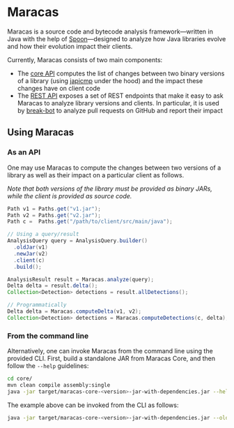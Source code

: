 # Maracas
Maracas is a source code and bytecode analysis framework⁠—written in Java with the help of [Spoon](https://github.com/INRIA/Spoon)—designed to analyze how Java libraries evolve and how their evolution impact their clients.

Currently, Maracas consists of two main components:
  - The [core API](core/) computes the list of changes between two binary versions of a library (using [japicmp](https://github.com/siom79/japicmp) under the hood) and the impact these changes have on client code
  - The [REST API](rest/) exposes a set of REST endpoints that make it easy to ask Maracas to analyze library versions and clients. In particular, it is used by [break-bot](https://github.com/break-bot/breakbot) to analyze pull requests on GitHub and report their impact

## Using Maracas

### As an API
One may use Maracas to compute the changes between two versions of a library as well as their impact on a particular client as follows.

*Note that both versions of the library must be provided as binary JARs, while the client is provided as source code.*

```java
Path v1 = Paths.get("v1.jar");
Path v2 = Paths.get("v2.jar");
Path c =  Paths.get("/path/to/client/src/main/java");

// Using a query/result
AnalysisQuery query = AnalysisQuery.builder()
  .oldJar(v1)
  .newJar(v2)
  .client(c)
  .build();

AnalysisResult result = Maracas.analyze(query);
Delta delta = result.delta();
Collection<Detection> detections = result.allDetections();

// Programmatically
Delta delta = Maracas.computeDelta(v1, v2);
Collection<Detection> detections = Maracas.computeDetections(c, delta);
```

### From the command line
Alternatively, one can invoke Maracas from the command line using the provided CLI.
First, build a standalone JAR from Maracas Core, and then follow the `--help` guidelines:

```bash
cd core/
mvn clean compile assembly:single
java -jar target/maracas-core-<version>-jar-with-dependencies.jar --help
```

The example above can be invoked from the CLI as follows:

```bash
java -jar target/maracas-core-<version>-jar-with-dependencies.jar --old v1.jar --new v2.jar --client /path/to/client/src/main/java
```

